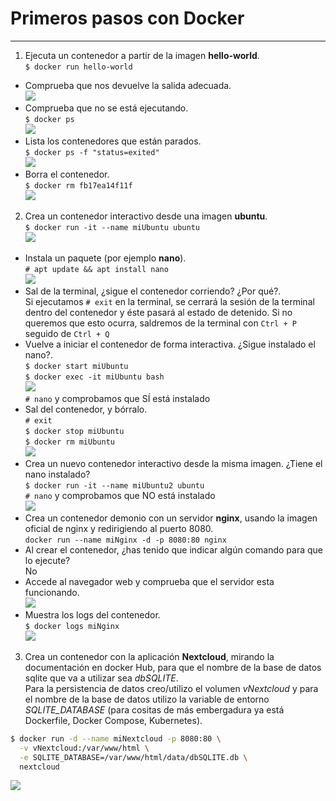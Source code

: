 # Primeros pasos con Docker  
***
1. Ejecuta un contenedor a partir de la imagen **hello-world**.  
`$ docker run hello-world`  
- Comprueba que nos devuelve la salida adecuada.  
![](/img/01.jpg)   
- Comprueba que no se está ejecutando.  
`$ docker ps`  
![](/img/02.jpg)  
- Lista los contenedores que están parados.  
`$ docker ps -f "status=exited"`  
![](/img/03.jpg)  
- Borra el contenedor.  
`$ docker rm fb17ea14f11f`  
![](/img/04.jpg)    
2. Crea un contenedor interactivo desde una imagen **ubuntu**.  
`$ docker run -it --name miUbuntu ubuntu`  
![](/img/05.jpg)  
- Instala un paquete (por ejemplo **nano**).  
`# apt update && apt install nano`    
![](/img/06.jpg)  
- Sal de la terminal, ¿sigue el contenedor corriendo? ¿Por qué?.  
Si ejecutamos `# exit` en la terminal, se cerrará la sesión de la terminal dentro del contenedor y éste pasará al estado de detenido.
Si no queremos que esto ocurra, saldremos de la terminal con `Ctrl + P` seguido de `Ctrl + Q`  
- Vuelve a iniciar el contenedor de forma interactiva. ¿Sigue instalado el nano?.  
`$ docker start miUbuntu`  
`$ docker exec -it miUbuntu bash`  
![](/img/07.jpg)  
`# nano` y comprobamos que SÍ está instalado  
- Sal del contenedor, y bórralo.  
`# exit`  
`$ docker stop miUbuntu`  
`$ docker rm miUbuntu`  
![](/img/08.jpg)  
- Crea un nuevo contenedor interactivo desde la misma imagen. ¿Tiene el nano instalado?  
`$ docker run -it --name miUbuntu2 ubuntu`  
 `# nano` y comprobamos que NO está instalado  
![](/img/09.jpg)  
- Crea un contenedor demonio con un servidor **nginx**, usando la imagen oficial de nginx y redirigiendo al puerto 8080.  
`docker run --name miNginx -d -p 8080:80 nginx`  
- Al crear el contenedor, ¿has tenido que indicar algún comando para que lo ejecute?  
No
- Accede al navegador web y comprueba que el servidor esta funcionando.  
![](/img/10.jpg)  
- Muestra los logs del contenedor.  
`$ docker logs miNginx`  
![](/img/11.jpg)  
3. Crea un contenedor con la aplicación **Nextcloud**, mirando la documentación en docker Hub, para que el nombre de la base de datos sqlite que va a utilizar sea *dbSQLITE*.  
Para la persistencia de datos creo/utilizo el volumen *vNextcloud* y para el nombre de la base de datos utilizo la variable de entorno *SQLITE_DATABASE*  (para cositas de más embergadura ya está Dockerfile, Docker Compose, Kubernetes).
```bash
$ docker run -d --name miNextcloud -p 8080:80 \
  -v vNextcloud:/var/www/html \
  -e SQLITE_DATABASE=/var/www/html/data/dbSQLITE.db \
  nextcloud
  ```
![](/img/12.jpg)  


